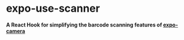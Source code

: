 expo-use-scanner
================

**A React Hook for simplifying the barcode scanning features of
[expo-camera](https://docs.expo.dev/versions/v44.0.0/sdk/camera/)**
